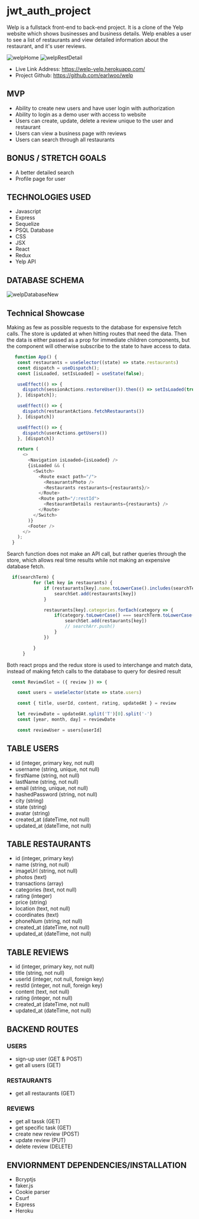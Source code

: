 # jwt_auth_project
  Welp is a fullstack front-end to back-end project.  It is a clone of the Yelp website which shows businesses and business details.  Welp enables a user to see a list of restaurants and view detailed information about the restaurant, and it's user reviews.
  
![welpHome](https://user-images.githubusercontent.com/73197963/116771320-5fe96380-aa18-11eb-8222-243087b825ea.PNG)
![welpRestDetail](https://user-images.githubusercontent.com/73197963/116771346-b060c100-aa18-11eb-8ce5-973a2d21b845.PNG)

* Live Link Address:  https://welp-yelp.herokuapp.com/
* Project Github: https://github.com/earlwoo/welp
     

## MVP
  * Ability to create new users and have user login with authorization
  * Ability to login as a demo user with access to website
  * Users can create, update, delete a review unique to the user and restaurant 
  * Users can view a business page with reviews 
  * Users can search through all restaurants

## BONUS / STRETCH GOALS
  * A better detailed search
  * Profile page for user
  
## TECHNOLOGIES USED
  * Javascript
  * Express
  * Sequelize
  * PSQL Database
  * CSS
  * JSX
  * React
  * Redux
  * Yelp API
  
## DATABASE SCHEMA

![welpDatabaseNew](https://user-images.githubusercontent.com/73197963/116771017-13048d80-aa16-11eb-99f8-c2fe0b4c2bac.PNG)

## Technical Showcase

Making as few as possible requests to the database for expensive fetch calls.  The store is updated at when hitting routes that need the data.  Then the data is either passed as a prop for immediate children components, but the component will otherwise subscribe to the state to have access to data.
```javascript
   function App() {
    const restaurants = useSelector((state) => state.restaurants)
    const dispatch = useDispatch();
    const [isLoaded, setIsLoaded] = useState(false);

    useEffect(() => {
      dispatch(sessionActions.restoreUser()).then(() => setIsLoaded(true));
    }, [dispatch]);

    useEffect(() => {
      dispatch(restaurantActions.fetchRestaurants())
    }, [dispatch])

    useEffect(() => {
      dispatch(userActions.getUsers())
    }, [dispatch])

    return (
      <>
        <Navigation isLoaded={isLoaded} />
        {isLoaded && (
          <Switch>
            <Route exact path="/">
              <ResaurantsPhoto />
              <Restaurants restaurants={restaurants}/>
            </Route>
            <Route path="/:restId">
              <RestaurantDetails restaurants={restaurants} />
            </Route>
          </Switch>
        )}
        <Footer />
      </>
    );
  }
```
Search function does not make an API call, but rather queries through the store, which allows real time results while not making an expensive database fetch.
```javascript
  if(searchTerm) {
          for (let key in restaurants) {
              if (restaurants[key].name.toLowerCase().includes(searchTerm.toLowerCase()) && !searchSet.has(key)) {
                  searchSet.add(restaurants[key])
              }

              restaurants[key].categories.forEach(category => {
                  if(category.toLowerCase() === searchTerm.toLowerCase() && !(searchSet.has(key))) {
                      searchSet.add(restaurants[key])
                      // searchArr.push()
                  }
              })

          }
      }
```
Both react props and the redux store is used to interchange and match data, instead of making fetch calls to the database to query for desired result

```javascript
  const ReviewSlot = ({ review }) => {

    const users = useSelector(state => state.users)

    const { title, userId, content, rating, updatedAt } = review

    let reviewDate = updatedAt.split('T')[0].split('-')
    const [year, month, day] = reviewDate

    const reviewUser = users[userId]
```


## TABLE USERS
  * id (integer, primary key, not null)
  * username (string, unique, not null)
  * firstName (string, not null)
  * lastName (string, not null)
  * email (string, unique, not null)
  * hashedPassword (string, not null)
  * city (string)
  * state (string)
  * avatar (string)
  * created_at (dateTime, not null)
  * updated_at (dateTime, not null)
## TABLE RESTAURANTS
  * id (integer, primary key)
  * name (string, not null)
  * imageUrl (string, not null)
  * photos (text)
  * transactions (array)
  * categories (text, not null)
  * rating (integer)
  * price (string)
  * location (text, not null)
  * coordinates (text)
  * phoneNum (string, not null)
  * created_at (dateTime, not null)
  * updated_at (dateTime, not null)
## TABLE REVIEWS
  * id (integer, primary key, not null)
  * title (string, not null)
  * userId (integer, not null, foreign key)
  * restId (integer, not null, foreign key)
  * content (text, not null)
  * rating (integer, not null)
  * created_at (dateTime, not null)
  * updated_at (dateTime, not null)

## BACKEND ROUTES    
  ### USERS
   * sign-up user (GET & POST)
   * get all users (GET)
  ### RESTAURANTS
   * get all restaurants (GET)
  ### REVIEWS
   * get all tassk (GET)
   * get specific task (GET)
   * create new review (POST)
   * update review (PUT)
   * delete review (DELETE)

## ENVIORNMENT DEPENDENCIES/INSTALLATION
   * Bcryptjs
   * faker.js
   * Cookie parser
   * Csurf
   * Express
   * Heroku
